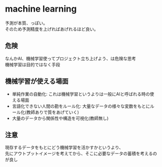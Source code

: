 # machine learning
予測が本質、っぽい。  
そのため予測精度を上げればあげれるほど良い。  

## 危険
なんかAI、機械学習使ってプロジェクト立ち上げよう、は危険な思考  
機械学習は目的ではなく手段

## 機械学習が使える場面
- 単純作業の自動化: これは機械学習というよりは一般にAIと呼ばれる時の使える場面
- 言語化できない人間の勘をルール化: 大量なデータの様々な変数をもとにルール化(教師ありで質をあげていく)
- 大量のデータから関係性や構造を可視化(教師無し)

## 注意
現存するデータをもとにどう機械学習を活かすかというより、  
先にアウトプットイメージを考えてから、そこに必要なデータの蓄積を考えるのが良し
